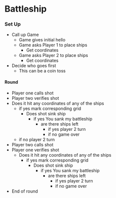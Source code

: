 
# Battleship

### Set Up
 * Call up Game
    * Game gives initial hello
    * Game asks Player 1 to place ships
      * Get coordinates
    * Game asks Player 2 to place ships
      * Get coordinates
 * Decide who goes first
    * This can be a coin toss
#### Round
 * Player one calls shot
 * Player two verifies shot
  * Does it hit any coordinates of any of the ships
    * if yes mark corresponding grid
      * Does shot sink ship
        * if yes You sank my battleship
          * are there ships left
            * if yes player 2 turn
            * if no game over
    * if no player 2 turn
 * Player two calls shot
 * Player one verifies shot
    * Does it hit any coordinates of any of the ships
      * if yes mark corresponding grid
        * Does shot sink ship
          * if yes You sank my battleship
            * are there ships left
              * if yes player 2 turn
              * if no game over  
 * End of round
